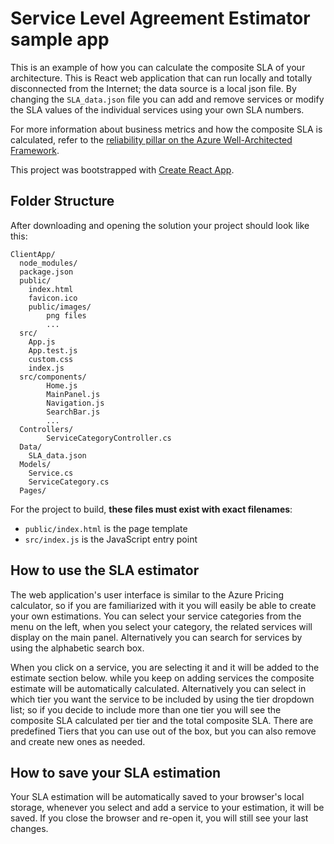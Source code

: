 # Service Level Agreement Estimator sample app

This is an example of how you can calculate the composite SLA of your architecture. This is React web application that can run locally and totally disconnected from the Internet; the data source is a local json file. By changing the `SLA_data.json` file you can add and remove services or modify the SLA values of the individual services using your own SLA numbers.

For more information about business metrics and how the composite SLA is calculated, refer to the [reliability pillar on the Azure Well-Architected Framework](https://docs.microsoft.com/azure/architecture/framework/resiliency/business-metrics#understand-service-level-agreements).

This project was bootstrapped with [Create React App](https://github.com/facebookincubator/create-react-app).

## Folder Structure

After downloading and opening the solution your project should look like this:

```output
ClientApp/
  node_modules/
  package.json
  public/
    index.html
    favicon.ico
    public/images/
        png files
        ...
  src/
    App.js
    App.test.js
    custom.css
    index.js
  src/components/
        Home.js
        MainPanel.js
        Navigation.js
        SearchBar.js
        ...
  Controllers/
        ServiceCategoryController.cs
  Data/
    SLA_data.json
  Models/
    Service.cs
    ServiceCategory.cs
  Pages/
```

For the project to build, **these files must exist with exact filenames**:

- `public/index.html` is the page template
- `src/index.js` is the JavaScript entry point

## How to use the SLA estimator

The web application's user interface is similar to the Azure Pricing calculator, so if you are familiarized with it you will easily be able to create your own estimations. You can select your service categories from the menu on the left, when you select your category, the related services will display on the main panel. Alternatively you can search for services by using the alphabetic search box.

When you click on a service, you are selecting it and it will be added to the estimate section below. while you keep on adding services the composite estimate will be automatically calculated. Alternatively you can select in which tier you want the service to be included by using the tier dropdown list; so if you decide to include more than one tier you will see the composite SLA calculated per tier and the total composite SLA. There are predefined Tiers that you can use out of the box, but you can also remove and create new ones as needed.

## How to save your SLA estimation

Your SLA estimation will be automatically saved to your browser's local storage, whenever you select and add a service to your estimation, it will be saved. If you close the browser and re-open it, you will still see your last changes.
